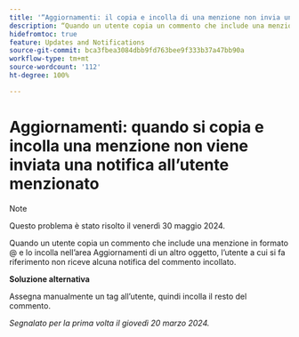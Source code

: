 ```yaml
---
title: '“Aggiornamenti: il copia e incolla di una menzione non invia una notifica all’utente a cui si fa riferimento”'
description: “Quando un utente copia un commento che include una menzione in formato @ e lo incolla nell’area Aggiornamenti di un altro oggetto, l’utente menzionato non riceve alcuna notifica del commento incollato.”
hidefromtoc: true
feature: Updates and Notifications
source-git-commit: bca3fbea3084dbb9fd763bee9f333b37a47bb90a
workflow-type: tm+mt
source-wordcount: '112'
ht-degree: 100%

---
```



# Aggiornamenti: quando si copia e incolla una menzione non viene inviata una notifica all’utente menzionato

>[!NOTE]
>
>Questo problema è stato risolto il venerdì 30 maggio 2024.

Quando un utente copia un commento che include una menzione in formato @ e lo incolla nell’area Aggiornamenti di un altro oggetto, l’utente a cui si fa riferimento non riceve alcuna notifica del commento incollato.

**Soluzione alternativa**

Assegna manualmente un tag all’utente, quindi incolla il resto del commento.

_Segnalato per la prima volta il giovedì 20 marzo 2024._
